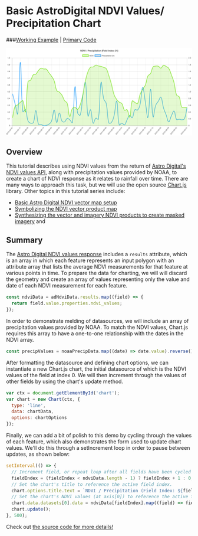 # Basic AstroDigital NDVI Values/ Precipitation Chart

###[Working Example](https://rawgit.com/AstroDigital/example-ndvi-chart-plus/master/example/index.html) | [Primary Code](https://github.com/AstroDigital/example-ndvi-chart-plus/blob/master/example/ad-ndvi-chart.js)

[![Demonstration of this code](demo.png)](https://rawgit.com/AstroDigital/example-ndvi-chart-plus/master/example/index.html)

## Overview
This tutorial describes using NDVI values from the return of [Astro Digital's NDVI values API]((https://docs.astrodigital.com/docs/results)), along with precipitation values provided by NOAA, to create a chart of NDVI response as it relates to rainfall over time. There are many ways to approach this task, but we will use the open source [Chart.js](http://www.chartjs.org) library. Other topics in this tutorial series include:
- [Basic Astro Digital NDVI vector map setup](https://github.com/AstroDigital/example-ndvi-vector)
- [Symbolizing the NDVI vector product map](https://github.com/AstroDigital/example-ndvi-vector-symbology)
- [Synthesizing the vector and imagery NDVI products to create masked imagery](https://github.com/AstroDigital/example-field-mask) and

## Summary

The [Astro Digital NDVI values response](https://docs.astrodigital.com/docs/results) includes a `results` attribute, which is an array in which each feature represents an input polygon with an attribute array that lists the average NDVI measurements for that feature at various points in time. To prepare the data for charting, we will will discard the geometry and create an array of values representing only the value and date of each NDVI measurement for each feature.
```js
const ndviData = adNdviData.results.map((field) => {
  return field.value.properties.ndvi_values;
});
```

In order to demonstrate melding of datasources, we will include an array of precipitation values provided by NOAA. To match the NDVI values, Chart.js requires this array to have a one-to-one relationship with the dates in the NDVI array.
```js
const precipValues = noaaPrecipData.map((date) => date.value).reverse();
```

After formatting the datasource and defining chart options, we can instantiate a new Chart.js chart, the initial datasource of which is the NDVI values of the field at index 0. We will then increment through the values of other fields by using the chart's update method.
```js
var ctx = document.getElementById('chart');
var chart = new Chart(ctx, {
  type: 'line',
  data: chartData,
  options: chartOptions
});
```

Finally, we can add a bit of polish to this demo by cycling through the values of each feature, which also demonstrates the form used to update chart values. We'll do this through a setIncrement loop in order to pause between updates, as shown below:
```js
setInterval(() => {
  // Increment field, or repeat loop after all fields have been cycled through.
  fieldIndex = (fieldIndex < ndviData.length - 1) ? fieldIndex + 1 : 0;
  // Set the chart's title to reference the active field index.
  chart.options.title.text = `NDVI / Precipitation (Field Index: ${fieldIndex})`
  // Set the chart's NDVI values (at axis[0]) to reference the active field index.
  chart.data.datasets[0].data = ndviData[fieldIndex].map((field) => field.value).reverse();
  chart.update();
}, 500);
```

Check out [the source code for more details!](example/ad-ndvi-chart.js)

